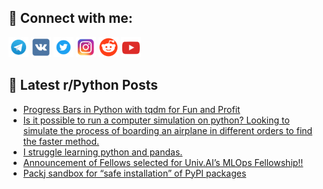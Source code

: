 ## 🔎 Connect with me:
[<img src="https://github.com/bullbesh/bullbesh/blob/main/images/Telegram.png" width="32" height="32" />](https://t.me/bullbesh)
[<img src="https://github.com/bullbesh/bullbesh/blob/main/images/VK.png" width="32" height="32" />](https://vk.com/bullbesh)
[<img src="https://github.com/bullbesh/bullbesh/blob/main/images/Twitter.png" width="32" height="32" />](https://twitter.com/bullbesh1)
[<img src="https://github.com/bullbesh/bullbesh/blob/main/images/Instagram.png" width="32" height="32" />](https://www.instagram.com/bullbesh)
[<img src="https://github.com/bullbesh/bullbesh/blob/main/images/Reddit.png" width="32" height="32" />](https://www.reddit.com/user/bullbesh)
[<img src="https://github.com/bullbesh/bullbesh/blob/main/images/YouTube.png" width="32" height="32" />](https://www.youtube.com/channel/UCtfjRs6uzgq5mfm8S06WTcg)

## 📕 Latest r/Python Posts
<!-- BLOG-POST-LIST:START -->
- [Progress Bars in Python with tqdm for Fun and Profit](https://www.reddit.com/r/Python/comments/x3aeo3/progress_bars_in_python_with_tqdm_for_fun_and/)
- [Is it possible to run a computer simulation on python? Looking to simulate the process of boarding an airplane in different orders to find the faster method.](https://www.reddit.com/r/Python/comments/x39v54/is_it_possible_to_run_a_computer_simulation_on/)
- [I struggle learning python and pandas.](https://www.reddit.com/r/Python/comments/x3949c/i_struggle_learning_python_and_pandas/)
- [Announcement of Fellows selected for Univ.AI’s MLOps Fellowship!!](https://www.reddit.com/r/Python/comments/x38zw4/announcement_of_fellows_selected_for_univais/)
- [Packj sandbox for “safe installation” of PyPI packages](https://www.reddit.com/r/Python/comments/x38rog/packj_sandbox_for_safe_installation_of_pypi/)
<!-- BLOG-POST-LIST:END -->
